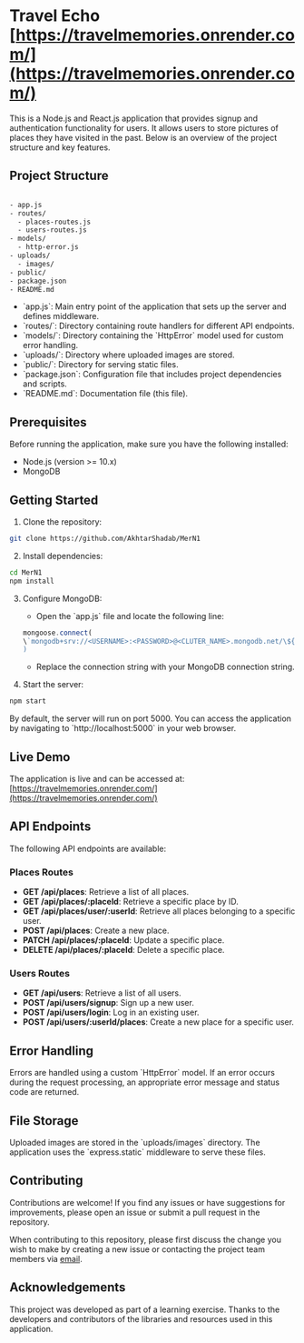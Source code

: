 # Travel Echo [https://travelmemories.onrender.com/](https://travelmemories.onrender.com/)

This is a Node.js and React.js application that provides signup and authentication functionality for users. It allows users to store pictures of places they have visited in the past. Below is an overview of the project structure and key features.

## Project Structure

```sh

- app.js
- routes/
  - places-routes.js
  - users-routes.js
- models/
  - http-error.js
- uploads/
  - images/
- public/
- package.json
- README.md
```

- \`app.js\`: Main entry point of the application that sets up the server and defines middleware.
- \`routes/\`: Directory containing route handlers for different API endpoints.
- \`models/\`: Directory containing the \`HttpError\` model used for custom error handling.
- \`uploads/\`: Directory where uploaded images are stored.
- \`public/\`: Directory for serving static files.
- \`package.json\`: Configuration file that includes project dependencies and scripts.
- \`README.md\`: Documentation file (this file).

## Prerequisites

Before running the application, make sure you have the following installed:

- Node.js (version >= 10.x)
- MongoDB

## Getting Started

1. Clone the repository:

```bash
git clone https://github.com/AkhtarShadab/MerN1
```

2. Install dependencies:

```bash
cd MerN1
npm install
```

3. Configure MongoDB:

   - Open the \`app.js\` file and locate the following line:

   ```javascript
   mongoose.connect(
   \`mongodb+srv://<USERNAME>:<PASSWORD>@<CLUTER_NAME>.mongodb.net/\${process.env.DB_NAME}?retryWrites=true&w=majority\`
   )
   ```

   - Replace the connection string with your MongoDB connection string.

4. Start the server:

```bash
npm start
```

By default, the server will run on port 5000. You can access the application by navigating to \`http://localhost:5000\` in your web browser.

## Live Demo

The application is live and can be accessed at: [https://travelmemories.onrender.com/](https://travelmemories.onrender.com/)

## API Endpoints

The following API endpoints are available:

### Places Routes

- **GET /api/places**: Retrieve a list of all places.
- **GET /api/places/:placeId**: Retrieve a specific place by ID.
- **GET /api/places/user/:userId**: Retrieve all places belonging to a specific user.
- **POST /api/places**: Create a new place.
- **PATCH /api/places/:placeId**: Update a specific place.
- **DELETE /api/places/:placeId**: Delete a specific place.

### Users Routes

- **GET /api/users**: Retrieve a list of all users.
- **POST /api/users/signup**: Sign up a new user.
- **POST /api/users/login**: Log in an existing user.
- **POST /api/users/:userId/places**: Create a new place for a specific user.

## Error Handling

Errors are handled using a custom \`HttpError\` model. If an error occurs during the request processing, an appropriate error message and status code are returned.

## File Storage

Uploaded images are stored in the \`uploads/images\` directory. The application uses the \`express.static\` middleware to serve these files.

## Contributing

Contributions are welcome! If you find any issues or have suggestions for improvements, please open an issue or submit a pull request in the repository.

When contributing to this repository, please first discuss the change you wish to make by creating a new issue or contacting the project team members via [email](mailto:imzahid182@gmail.com).

## Acknowledgements

This project was developed as part of a learning exercise. Thanks to the developers and contributors of the libraries and resources used in this application.

